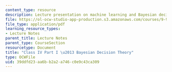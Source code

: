 ```yaml
---
content_type: resource
description: Lecture presentation on machine learning and Bayesian decision making.
file: https://ol-ocw-studio-app-production.s3.amazonaws.com/courses/9-913-pattern-recognition-for-machine-vision-fall-2004/39ddfd23aa6bb2a2a746c0e9c43ca309_class4_1.pdf
file_type: application/pdf
learning_resource_types:
- Lecture Notes
parent_title: Lecture Notes
parent_type: CourseSection
resourcetype: Document
title: "Class IV Part I \u2013 Bayesian Decision Theory"
type: OCWFile
uid: 39ddfd23-aa6b-b2a2-a746-c0e9c43ca309
---
```

